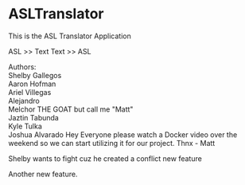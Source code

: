 # ASLTranslator
This is the ASL Translator Application

ASL >> Text
Text >> ASL


Authors:\
    Shelby Gallegos\
    Aaron Hofman\
    Ariel Villegas\
	Alejandro\
    Melchor THE GOAT but call me "Matt"\
    Jaztin Tabunda\
    Kyle Tulka\
    Joshua Alvarado
Hey Everyone please watch a Docker video over the weekend so we can start utilizing it for our project. Thnx - Matt

Shelby wants to fight cuz he created a conflict
new feature

Another new feature.